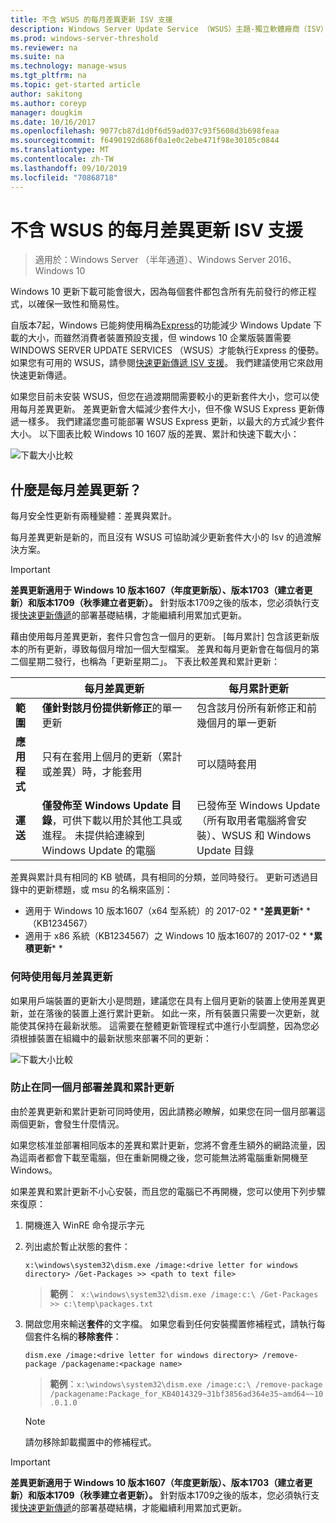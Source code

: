 ```yaml
---
title: 不含 WSUS 的每月差異更新 ISV 支援
description: Windows Server Update Service （WSUS）主題-獨立軟體廠商（ISV）如何暫時使用每月差異更新，而不是 WSUS Express 更新傳遞以減少套件大小
ms.prod: windows-server-threshold
ms.reviewer: na
ms.suite: na
ms.technology: manage-wsus
ms.tgt_pltfrm: na
ms.topic: get-started article
author: sakitong
ms.author: coreyp
manager: dougkim
ms.date: 10/16/2017
ms.openlocfilehash: 9077cb87d1d0f6d59ad037c93f5608d3b698feaa
ms.sourcegitcommit: f6490192d686f0a1e0c2ebe471f98e30105c0844
ms.translationtype: MT
ms.contentlocale: zh-TW
ms.lasthandoff: 09/10/2019
ms.locfileid: "70868718"
---
```

# <a name="monthly-delta-update-isv-support-without-wsus"></a>不含 WSUS 的每月差異更新 ISV 支援

>適用於：Windows Server （半年通道）、Windows Server 2016、Windows 10

Windows 10 更新下載可能會很大，因為每個套件都包含所有先前發行的修正程式，以確保一致性和簡易性。  

自版本7起，Windows 已能夠使用稱為[Express](https://technet.microsoft.com/library/cc708456(v=ws.10).aspx#Anchor_2)的功能減少 Windows Update 下載的大小，而雖然消費者裝置預設支援，但 windows 10 企業版裝置需要 WINDOWS SERVER UPDATE SERVICES （WSUS）才能執行Express 的優勢。 如果您有可用的 WSUS，請參閱[快速更新傳遞 ISV 支援](express-update-delivery-ISV-support.md)。 我們建議使用它來啟用快速更新傳遞。 

如果您目前未安裝 WSUS，但您在過渡期間需要較小的更新套件大小，您可以使用每月差異更新。 差異更新會大幅減少套件大小，但不像 WSUS Express 更新傳遞一樣多。 我們建議您盡可能部署 WSUS Express 更新，以最大的方式減少套件大小。 以下圖表比較 Windows 10 1607 版的差異、累計和快速下載大小：

![下載大小比較](../../media/express-update-delivery-isv-support/delta-1.png)

## <a name="what-is-monthly-delta-update"></a>什麼是每月差異更新？

每月安全性更新有兩種變體：差異與累計。

每月差異更新是新的，而且沒有 WSUS 可協助減少更新套件大小的 Isv 的過渡解決方案。

>[!IMPORTANT]
>**差異更新適用于 Windows 10 版本1607（年度更新版）、版本1703（建立者更新）和版本1709（秋季建立者更新）。** 針對版本1709之後的版本，您必須執行支援[快速更新傳遞](express-update-delivery-ISV-support.md)的部署基礎結構，才能繼續利用累加式更新。

藉由使用每月差異更新，套件只會包含一個月的更新。 [每月累計] 包含該更新版本的所有更新，導致每個月增加一個大型檔案。 差異和每月更新會在每個月的第二個星期二發行，也稱為「更新星期二」。 下表比較差異和累計更新：

|                    | 每月**差異**更新                                                                                                                                                                                                       | 每月**累計**更新                                                                                                                                                                                             |
|--------------------|--------------------------------------------------------------------------------------------------------------------------------------------------------------------------------------------------------------------------------|---------------------------------------------------------------------------------------------------------------------------------------------------------------------------------------------------------------------------|
| **範圍**          | **僅針對該月份提供新修正**的單一更新                                                                                                                                                                           | 包含該月份所有新修正和前幾個月的單一更新                                                                                                                                                   |
| **應用程式**    | 只有在套用上個月的更新（累計或差異）時，才能套用                                                                                                                                           | 可以隨時套用                                                                                                                                                                                                |
| **運送**       | **僅發佈至 Windows Update 目錄**，可供下載以用於其他工具或進程。 未提供給連線到 Windows Update 的電腦                                                         | 已發佈至 Windows Update （所有取用者電腦將會安裝）、WSUS 和 Windows Update 目錄                                                                                                                |

差異與累計具有相同的 KB 號碼，具有相同的分類，並同時發行。 更新可透過目錄中的更新標題，或 msu 的名稱來區別：

- 適用于 Windows 10 版本1607（x64 型系統）的 2017-02 * \***差異更新**\* *  （KB1234567）
- 適用于 x86 系統（KB1234567）之 Windows 10 版本1607的 2017-02 * \***累積更新**\* *                                                                                                                                                                                                                                                                                                                                                                                                                                                                                                                                                                                                                                                                                                                                                                                                                                                                                        

### <a name="when-to-use-monthly-delta-update"></a>何時使用每月差異更新

如果用戶端裝置的更新大小是問題，建議您在具有上個月更新的裝置上使用差異更新，並在落後的裝置上進行累計更新。 如此一來，所有裝置只需要一次更新，就能使其保持在最新狀態。 這需要在整體更新管理程式中進行小型調整，因為您必須根據裝置在組織中的最新狀態來部署不同的更新：

![下載大小比較](../../media/express-update-delivery-isv-support/delta-2.png)

### <a name="prevent-deployment-of-delta-and-cumulative-updates-in-the-same-month"></a>防止在同一個月部署差異和累計更新

由於差異更新和累計更新可同時使用，因此請務必瞭解，如果您在同一個月部署這兩個更新，會發生什麼情況。

如果您核准並部署相同版本的差異和累計更新，您將不會產生額外的網路流量，因為這兩者都會下載至電腦，但在重新開機之後，您可能無法將電腦重新開機至 Windows。

如果差異和累計更新不小心安裝，而且您的電腦已不再開機，您可以使用下列步驟來復原：

1. 開機進入 WinRE 命令提示字元
2. 列出處於暫止狀態的套件：

    `x:\windows\system32\dism.exe /image:<drive letter for windows directory> /Get-Packages >> <path to text file>`
 
    > **範例**：` x:\windows\system32\dism.exe /image:c:\ /Get-Packages >> c:\temp\packages.txt`
 
3. 開啟您用來輸送**套件**的文字檔。 如果您看到任何安裝擱置修補程式，請執行每個套件名稱的**移除套件**：
 
   `dism.exe /image:<drive letter for windows directory> /remove-package /packagename:<package name>`
 
    > **範例**：`x:\windows\system32\dism.exe /image:c:\ /remove-package /packagename:Package_for_KB4014329~31bf3856ad364e35~amd64~~10.0.1.0`
 
    >[!NOTE]
    >請勿移除卸載擱置中的修補程式。

>[!IMPORTANT]
>**差異更新適用于 Windows 10 版本1607（年度更新版）、版本1703（建立者更新）和版本1709（秋季建立者更新）。** 針對版本1709之後的版本，您必須執行支援[快速更新傳遞](express-update-delivery-ISV-support.md)的部署基礎結構，才能繼續利用累加式更新。
